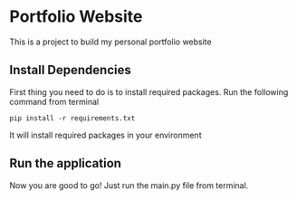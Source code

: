 
# Portfolio Website

This is a project to build my personal portfolio website

## Install Dependencies
First thing you need to do is to install required packages. Run the following command from terminal 

```
pip install -r requirements.txt
```

It will install required packages in your environment

## Run the application
Now you are good to go! Just run the main.py file from terminal.